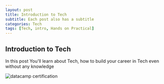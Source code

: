 ```yaml
---
layout: post
title: Introduction to Tech
subtitle: Each post also has a subtitle
categories: Tech
tags: [Tech, intro, Hands on Practical]
---
```


## Introduction to Tech

In this post You'll learn about Tech, how to build your  career in Tech even without any knowledge


![datacamp certification](/assets/images/banners/datacamp_certificate_dummy.jpg)
